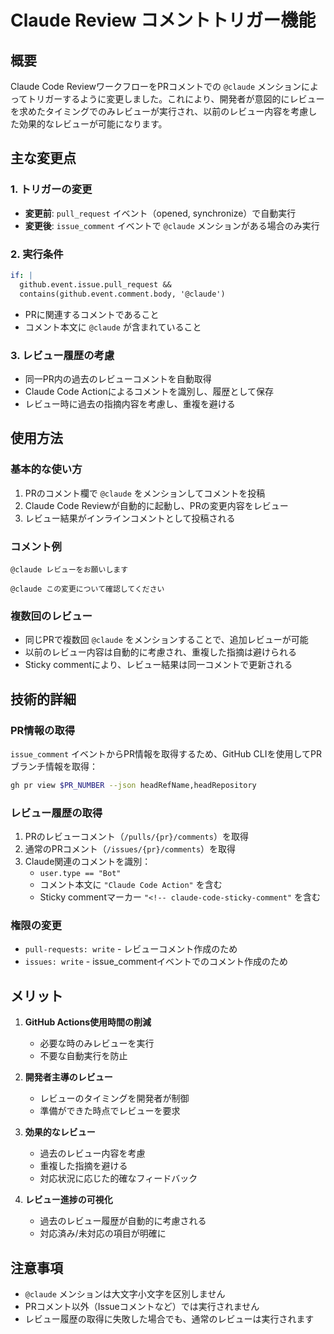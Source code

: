 # Claude Review コメントトリガー機能

## 概要

Claude Code ReviewワークフローをPRコメントでの `@claude` メンションによってトリガーするように変更しました。これにより、開発者が意図的にレビューを求めたタイミングでのみレビューが実行され、以前のレビュー内容を考慮した効果的なレビューが可能になります。

## 主な変更点

### 1. トリガーの変更
- **変更前**: `pull_request` イベント（opened, synchronize）で自動実行
- **変更後**: `issue_comment` イベントで `@claude` メンションがある場合のみ実行

### 2. 実行条件
```yaml
if: |
  github.event.issue.pull_request &&
  contains(github.event.comment.body, '@claude')
```
- PRに関連するコメントであること
- コメント本文に `@claude` が含まれていること

### 3. レビュー履歴の考慮
- 同一PR内の過去のレビューコメントを自動取得
- Claude Code Actionによるコメントを識別し、履歴として保存
- レビュー時に過去の指摘内容を考慮し、重複を避ける

## 使用方法

### 基本的な使い方
1. PRのコメント欄で `@claude` をメンションしてコメントを投稿
2. Claude Code Reviewが自動的に起動し、PRの変更内容をレビュー
3. レビュー結果がインラインコメントとして投稿される

### コメント例
```
@claude レビューをお願いします
```

```
@claude この変更について確認してください
```

### 複数回のレビュー
- 同じPRで複数回 `@claude` をメンションすることで、追加レビューが可能
- 以前のレビュー内容は自動的に考慮され、重複した指摘は避けられる
- Sticky commentにより、レビュー結果は同一コメントで更新される

## 技術的詳細

### PR情報の取得
`issue_comment` イベントからPR情報を取得するため、GitHub CLIを使用してPRブランチ情報を取得：
```bash
gh pr view $PR_NUMBER --json headRefName,headRepository
```

### レビュー履歴の取得
1. PRのレビューコメント（`/pulls/{pr}/comments`）を取得
2. 通常のPRコメント（`/issues/{pr}/comments`）を取得
3. Claude関連のコメントを識別：
   - `user.type == "Bot"`
   - コメント本文に `"Claude Code Action"` を含む
   - Sticky commentマーカー `"<!-- claude-code-sticky-comment"` を含む

### 権限の変更
- `pull-requests: write` - レビューコメント作成のため
- `issues: write` - issue_commentイベントでのコメント作成のため

## メリット

1. **GitHub Actions使用時間の削減**
   - 必要な時のみレビューを実行
   - 不要な自動実行を防止

2. **開発者主導のレビュー**
   - レビューのタイミングを開発者が制御
   - 準備ができた時点でレビューを要求

3. **効果的なレビュー**
   - 過去のレビュー内容を考慮
   - 重複した指摘を避ける
   - 対応状況に応じた的確なフィードバック

4. **レビュー進捗の可視化**
   - 過去のレビュー履歴が自動的に考慮される
   - 対応済み/未対応の項目が明確に

## 注意事項

- `@claude` メンションは大文字小文字を区別しません
- PRコメント以外（Issueコメントなど）では実行されません
- レビュー履歴の取得に失敗した場合でも、通常のレビューは実行されます